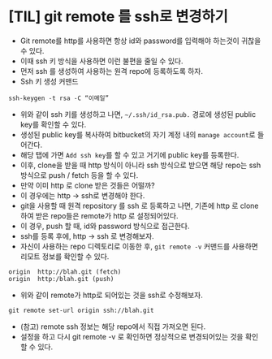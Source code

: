 # [TIL] git remote 를 ssh로 변경하기

* Git remote를 http를 사용하면 항상 id와 password를 입력해야 하는것이 귀찮을 수 있다.
* 이때 ssh 키 방식을 사용하면 이런 불편을 줄일 수 있다.
* 먼저 ssh 를 생성하여 사용하는 원격 repo에 등록하도록 하자.
* Ssh 키 생성 커맨드

```
ssh-keygen -t rsa -C “이메일”
```

* 위와 같이 ssh 키를 생성하고 나면, `~/.ssh/id_rsa.pub.` 경로에 생성된 public key를 확인할 수 있다.
* 생성된 public key를 복사하여 bitbucket의 자기 계정 내의 `manage account`로 들어간다.
* 해당 탭에 가면 `Add ssh key`를 할 수 있고 거기에 public key를 등록한다.
* 이후, clone을 받을 때 http 방식이 아니라 ssh 방식으로 받으면 해당 repo는 ssh 방식으로 push / fetch 등을 할 수 있다.
* 만약 이미 http 로 clone 받은 것들은 어떨까?
* 이 경우에는 http -> ssh로 변경해야 한다.
* git을 사용할 때 원격 repository 를 ssh 로 등록하고 나면, 기존에 http 로 clone 하여 받은 repo들은 remote가 http 로 설정되어있다.
* 이 경우, push 할 때, id와 password 방식으로 접근한다.
* ssh를 등록 후에, http -> ssh 로 변경해보자.
* 자신이 사용하는 repo 디렉토리로 이동한 후, `git remote -v` 커맨드를 사용하면 리모트 정보를 확인할 수 있다.

```
origin	http://blah.git (fetch)
origin	http:/blah.git (push)
```

* 위와 같이 remote가 http로 되어있는 것을 ssh로 수정해보자.

```
git remote set-url origin ssh://blah.git
```

* (참고) remote ssh 정보는 해당 repo에서 직접 가져오면 된다.
* 설정을 하고 다시 git remote -v 로 확인하면 정상적으로 변경되어있는 것을 확인할 수 있다.
